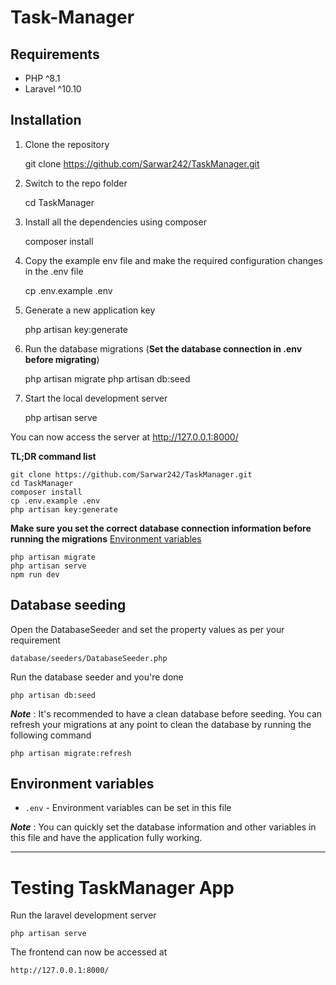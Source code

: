 
# Task-Manager


## Requirements

- PHP ^8.1
- Laravel ^10.10


## Installation


1. Clone the repository

    git clone https://github.com/Sarwar242/TaskManager.git

2. Switch to the repo folder

    cd TaskManager

3. Install all the dependencies using composer

    composer install

4. Copy the example env file and make the required configuration changes in the .env file

    cp .env.example .env

5. Generate a new application key

    php artisan key:generate

6. Run the database migrations (**Set the database connection in .env before migrating**)

    php artisan migrate
    php artisan db:seed

7. Start the local development server

    php artisan serve

You can now access the server at http://127.0.0.1:8000/

**TL;DR command list**

    git clone https://github.com/Sarwar242/TaskManager.git
    cd TaskManager
    composer install
    cp .env.example .env
    php artisan key:generate
    
**Make sure you set the correct database connection information before running the migrations** [Environment variables](#environment-variables)

    php artisan migrate
    php artisan serve
    npm run dev

## Database seeding

Open the DatabaseSeeder and set the property values as per your requirement

    database/seeders/DatabaseSeeder.php

Run the database seeder and you're done

    php artisan db:seed

***Note*** : It's recommended to have a clean database before seeding. You can refresh your migrations at any point to clean the database by running the following command

    php artisan migrate:refresh
    
## Environment variables

- `.env` - Environment variables can be set in this file

***Note*** : You can quickly set the database information and other variables in this file and have the application fully working.

----------

# Testing TaskManager App

Run the laravel development server

    php artisan serve

The frontend can now be accessed at

    http://127.0.0.1:8000/
